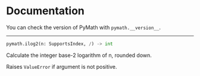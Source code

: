 # Documentation

You can check the version of PyMath with `pymath.__version__`.

---

```py
pymath.ilog2(n: SupportsIndex, /) -> int
```

Calculate the integer base-2 logarithm of n, rounded down.

Raises `ValueError` if argument is not positive.

